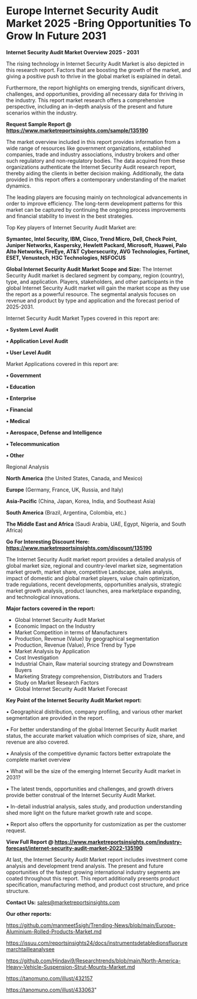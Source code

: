  # Europe Internet Security Audit Market 2025 -Bring Opportunities To Grow In Future 2031

<Strong> Internet Security Audit Market Overview 2025 - 2031</strong>

The rising technology in Internet Security Audit Market is also depicted in this research report. Factors that are boosting the growth of the market, and giving a positive push to thrive in the global market is explained in detail.

Furthermore, the report highlights on emerging trends, significant drivers, challenges, and opportunities, providing all necessary data for thriving in the industry. This report market research offers a comprehensive perspective, including an in-depth analysis of the present and future scenarios within the industry.

<strong>Request Sample Report @ <a href=https://www.marketreportsinsights.com/sample/135190>https://www.marketreportsinsights.com/sample/135190</a></strong>

The market overview included in this report provides information from a wide range of resources like government organizations, established companies, trade and industry associations, industry brokers and other such regulatory and non-regulatory bodies. The data acquired from these organizations authenticate the Internet Security Audit research report, thereby aiding the clients in better decision making. Additionally, the data provided in this report offers a contemporary understanding of the market dynamics.

The leading players are focusing mainly on technological advancements in order to improve efficiency. The long-term development patterns for this market can be captured by continuing the ongoing process improvements and financial stability to invest in the best strategies.

Top Key players of Internet Security Audit Market are:

<strong>Symantec, Intel Security, IBM, Cisco, Trend Micro, Dell, Check Point, Juniper Networks, Kaspersky, Hewlett Packard, Microsoft, Huawei, Palo Alto Networks, FireEye, AT&T Cybersecurity, AVG Technologies, Fortinet, ESET, Venustech, H3C Technologies, NSFOCUS</strong>

<strong><b>Global Internet Security Audit Market Scope and Size:</b></strong>
The Internet Security Audit market is declared segment by company, region (country), type, and application. Players, stakeholders, and other participants in the global Internet Security Audit market will gain the market scope as they use the report as a powerful resource. The segmental analysis focuses on revenue and product by type and application and the forecast period of 2025-2031.

Internet Security Audit Market Types covered in this report are:

<strong>• System Level Audit

• Application Level Audit

• User Level Audit</strong>

Market Applications covered in this report are:

<strong>• Government

• Education

• Enterprise

• Financial

• Medical

• Aerospace, Defense and Intelligence

• Telecommunication

• Other</strong> 

Regional Analysis

<strong>North America</strong> (the United States, Canada, and Mexico)

<strong>Europe</strong> (Germany, France, UK, Russia, and Italy)

<strong>Asia-Pacific</strong> (China, Japan, Korea, India, and Southeast Asia)

<strong>South America</strong> (Brazil, Argentina, Colombia, etc.)

<strong>The Middle East and Africa</strong> (Saudi Arabia, UAE, Egypt, Nigeria, and South Africa)

<strong>Go For Interesting Discount Here: <a href=https://www.marketreportsinsights.com/discount/135190>https://www.marketreportsinsights.com/discount/135190</a></strong>

The Internet Security Audit market report provides a detailed analysis of global market size, regional and country-level market size, segmentation market growth, market share, competitive Landscape, sales analysis, impact of domestic and global market players, value chain optimization, trade regulations, recent developments, opportunities analysis, strategic market growth analysis, product launches, area marketplace expanding, and technological innovations.

<strong><b>Major factors covered in the report:</b></strong>
<ul>
  <li>Global Internet Security Audit Market </li>
  <li>Economic Impact on the Industry</li>
  <li>Market Competition in terms of Manufacturers</li>
  <li>Production, Revenue (Value) by geographical segmentation</li>
  <li>Production, Revenue (Value), Price Trend by Type</li>
  <li>Market Analysis by Application</li>
  <li>Cost Investigation</li>
  <li>Industrial Chain, Raw material sourcing strategy and Downstream Buyers</li>
  <li>Marketing Strategy comprehension, Distributors and Traders</li>
  <li>Study on Market Research Factors</li>
  <li>Global Internet Security Audit Market Forecast</li>
</ul>

<strong><b>Key Point of the Internet Security Audit Market report:</b></strong>

• Geographical distribution, company profiling, and various other market segmentation are provided in the report.

• For better understanding of the global Internet Security Audit market status, the accurate market valuation which comprises of size, share, and revenue are also covered.

• Analysis of the competitive dynamic factors better extrapolate the complete market overview

• What will be the size of the emerging Internet Security Audit market in 2031?

• The latest trends, opportunities and challenges, and growth drivers provide better construal of the Internet Security Audit Market.

• In-detail industrial analysis, sales study, and production understanding shed more light on the future market growth rate and scope.

• Report also offers the opportunity for customization as per the customer request.

<strong><b>View Full Report @ <a href=https://www.marketreportsinsights.com/industry-forecast/internet-security-audit-market-2022-135190>https://www.marketreportsinsights.com/industry-forecast/internet-security-audit-market-2022-135190</a></b></strong>


At last, the Internet Security Audit Market report includes investment come analysis and development trend analysis. The present and future opportunities of the fastest growing international industry segments are coated throughout this report. This report additionally presents product specification, manufacturing method, and product cost structure, and price structure.

<strong>Contact Us:</strong>
sales@marketreportsinsights.com

<strong>Our other reports:</strong>

<a href=https://github.com/manmeet5sigh/Trending-News/blob/main/Europe-Aluminium-Rolled-Products-Market.md>https://github.com/manmeet5sigh/Trending-News/blob/main/Europe-Aluminium-Rolled-Products-Market.md</a>

<a href=https://issuu.com/reportsinsights24/docs/instrumentsdetabledionsfluoruremarchtailleanalysee>https://issuu.com/reportsinsights24/docs/instrumentsdetabledionsfluoruremarchtailleanalysee</a>

<a href=https://github.com/Hindavi9/Researchtrends/blob/main/North-America-Heavy-Vehicle-Suspension-Strut-Mounts-Market.md>https://github.com/Hindavi9/Researchtrends/blob/main/North-America-Heavy-Vehicle-Suspension-Strut-Mounts-Market.md</a>

<a href=https://tanomuno.com/illust/432157>https://tanomuno.com/illust/432157</a>

<a href=https://tanomuno.com/illust/433063>https://tanomuno.com/illust/433063</a>"
